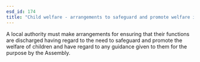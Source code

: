 ```yaml
---
esd_id: 174
title: "Child welfare - arrangements to safeguard and promote welfare in Wales"
---
```


A local authority must make arrangements for ensuring that their functions are discharged having regard to the need to safeguard and promote the welfare of children and have regard to any guidance given to them for the purpose by the Assembly.

